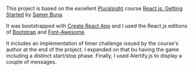 This project is based on the excellent [Pluralsight](https://www.pluralsight.com/) course [React.js: Getting Started](https://app.pluralsight.com/library/courses/react-js-getting-started/table-of-contents) by [Samer Buna](https://github.com/samerbuna).

It was bootstrapped with [Create React App](https://github.com/facebookincubator/create-react-app) and I used the React.js editions of [Bootstrap](https://react-bootstrap.github.io/getting-started.html) and [Font-Awesome](https://www.npmjs.com/package/react-fontawesome). 

It includes an implementation of timer challenge issued by the course's author at the end of the project. I expanded on that bu having the game including a distinct start/stop phase. Finally, I used Alertify.js to display a couple of messages.

